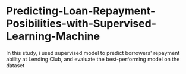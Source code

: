 # Predicting-Loan-Repayment-Posibilities-with-Supervised-Learning-Machine
In this study, i used supervised model to predict borrowers' repayment ability at Lending Club, and evaluate the best-performing model on the dataset
